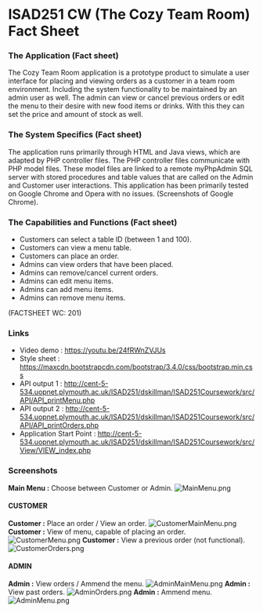 # ISAD251 CW (The Cozy Team Room) Fact Sheet

### The Application (Fact sheet)
The Cozy Team Room application is a prototype product to simulate a user interface for placing and viewing orders as a customer in a team room environment. Including the system functionality to be maintained by an admin user as well. The admin can view or cancel previous orders or edit the menu to their desire with new food items or drinks. With this they can set the price and amount of stock as well.

### The System Specifics (Fact sheet)
The application runs primarily through HTML and Java views, which are adapted by PHP controller files. The PHP controller files communicate with PHP model files. These model files are linked to a remote myPhpAdmin SQL server with stored procedures and table values that are called on the Admin and Customer user interactions. This application has been primarily tested on Google Chrome and Opera with no issues. (Screenshots of Google Chrome).

### The Capabilities and Functions (Fact sheet)
- Customers can select a table ID (between 1 and 100).
- Customers can view a menu table.
- Customers can place an order.
- Admins can view orders that have been placed.
- Admins can remove/cancel current orders.
- Admins can edit menu items.
- Admins can add menu items.
- Admins can remove menu items.

(FACTSHEET WC: 201)

### Links
- Video demo : https://youtu.be/24fRWnZVJUs
- Style sheet : https://maxcdn.bootstrapcdn.com/bootstrap/3.4.0/css/bootstrap.min.css
- API output 1 : http://cent-5-534.uopnet.plymouth.ac.uk/ISAD251/dskillman/ISAD251Coursework/src/API/API_printMenu.php
- API output 2 : http://cent-5-534.uopnet.plymouth.ac.uk/ISAD251/dskillman/ISAD251Coursework/src/API/API_printOrders.php
- Application Start Point : http://cent-5-534.uopnet.plymouth.ac.uk/ISAD251/dskillman/ISAD251Coursework/src/View/VIEW_index.php

### Screenshots
**Main Menu :** Choose between Customer or Admin.
![MainMenu.png](https://i.imgur.com/JYayND0.png)
#### CUSTOMER
**Customer :** Place an order / View an order.
![CustomerMainMenu.png](https://i.imgur.com/3zREAf2.png)
**Customer :** View of menu, capable of placing an order.
![CustomerMenu.png](https://i.imgur.com/R1SZzxU.png)
**Customer :** View a previous order (not functional).
![CustomerOrders.png](https://i.imgur.com/DlLOl15.png)
#### ADMIN
**Admin :** View orders / Ammend the menu.
![AdminMainMenu.png](https://i.imgur.com/RR4VhT7.png)
**Admin :** View past orders.
![AdminOrders.png](https://i.imgur.com/UdsNpe1.png)
**Admin :** Ammend menu.
![AdminMenu.png](https://i.imgur.com/6p0Qjny.png)
